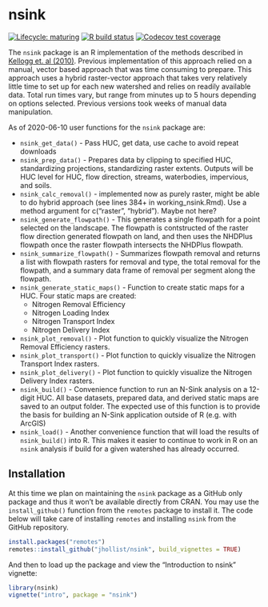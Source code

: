 nsink
================

<!-- README.md is generated from README.Rmd. Please edit that file -->

<!-- badges: start -->

[![Lifecycle:
maturing](https://img.shields.io/badge/lifecycle-maturing-blue.svg)](https://www.tidyverse.org/lifecycle/#maturing)
[![R build
status](https://github.com/jhollist/nsink/workflows/R-CMD-check/badge.svg)](https://github.com/jhollist/nsink/actions)
[![Codecov test
coverage](https://codecov.io/gh/jhollist/nsink/branch/master/graph/badge.svg)](https://codecov.io/gh/jhollist/nsink?branch=master)
<!-- badges: end -->

The `nsink` package is an R implementation of the methods described in
[Kellogg et. al (2010)](https://doi.org/10.1016/j.ecoleng.2010.02.006).
Previous implementation of this approach relied on a manual, vector
based approach that was time consuming to prepare. This approach uses a
hybrid raster-vector approach that takes very relatively little time to
set up for each new watershed and relies on readily available data.
Total run times vary, but range from minutes up to 5 hours depending on
options selected. Previous versions took weeks of manual data
manipulation.

As of 2020-06-10 user functions for the `nsink` package are:

  - `nsink_get_data()` - Pass HUC, get data, use cache to avoid repeat
    downloads
  - `nsink_prep_data()` - Prepares data by clipping to specified HUC,
    standardizing projections, standardizing raster extents. Outputs
    will be HUC level for HUC, flow direction, streams, waterbodies,
    impervious, and soils.
  - `nsink_calc_removal()` - implemented now as purely raster, might be
    able to do hybrid approach (see lines 384+ in working\_nsink.Rmd).
    Use a method argument for c(“raster”, “hybrid”). Maybe not here?  
  - `nsink_generate_flowpath()` - This generates a single flowpath for a
    point selected on the landscape. The flowpath is contstructed of the
    raster flow direction generated flowpath on land, and then uses the
    NHDPlus flowpath once the raster flowpath intersects the NHDPlus
    flowpath.
  - `nsink_summarize_flowpath()` - Summarizes flowpath removal and
    returns a list with flowpath rasters for removal and type, the total
    removal for the flowpath, and a summary data frame of removal per
    segment along the flowpath.
  - `nsink_generate_static_maps()` - Function to create static maps for
    a HUC. Four static maps are created:
      - Nitrogen Removal Efficiency
      - Nitrogen Loading Index
      - Nitrogen Transport Index
      - Nitrogen Delivery Index
  - `nsink_plot_removal()` - Plot function to quickly visualize the
    Nitrogen Removal Efficiency rasters.
  - `nsink_plot_transport()` - Plot function to quickly visualize the
    Nitrogen Transport Index rasters.
  - `nsink_plot_delivery()` - Plot function to quickly visualize the
    Nitrogen Delivery Index rasters.
  - `nsink_build()` - Convenience function to run an N-Sink analysis on
    a 12-digit HUC. All base datasets, prepared data, and derived static
    maps are saved to an output folder. The expected use of this
    function is to provide the basis for building an N-Sink application
    outside of R (e.g. with ArcGIS)
  - `nsink_load()` - Another convenience function that will load the
    results of `nsink_build()` into R. This makes it easier to continue
    to work in R on an `nsink` analysis if build for a given watershed
    has already occurred.

## Installation

At this time we plan on maintaining the `nsink` package as a GitHub only
package and thus it won’t be available directly from CRAN. You may use
the `install_github()` function from the `remotes` package to install
it. The code below will take care of installing `remotes` and installing
`nsink` from the GitHub repository.

``` r
install.packages("remotes")
remotes::install_github("jhollist/nsink", build_vignettes = TRUE)
```

And then to load up the package and view the “Introduction to nsink”
vignette:

``` r
library(nsink)
vignette("intro", package = "nsink")
```
